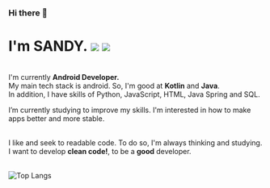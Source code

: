 ### Hi there 👋

<!--
**SANDY-9/SANDY-9** is a ✨ _special_ ✨ repository because its `README.md` (this file) appears on your GitHub profile.

Here are some ideas to get you started:

- 🔭 I’m currently working on ...
- 🌱 I’m currently learning ...
- 👯 I’m looking to collaborate on ...
- 🤔 I’m looking for help with ...
- 💬 Ask me about ...
- 📫 How to reach me: ...
- 😄 Pronouns: ...
- ⚡ Fun fact: ...
-->
# I'm SANDY. <a href="nnal0256@naver.com" target="_blank"><img src="https://img.shields.io/badge/Email-EA4335?style=flat-square&logo=Gmail&logoColor=white"/></a> <a href="https://sandy9.tistory.com" target="_blank"><img src="https://img.shields.io/badge/Blog-000000?style=flat-square&logo=Tistory&logoColor=white"/></a>


<br>I'm currently **Android Developer.**<br>
My main tech stack is android. So, I'm good at **Kotlin** and **Java**. <br>
In addition, I have skills of Python, JavaScript, HTML, Java Spring and SQL.


I’m currently studying to improve my skills.
I'm interested in how to make apps better and more stable. 


<br>I like and seek to readable code. To do so, I'm always thinking and studying.<br>
I want to develop **clean code!**, to be a **good** developer.<br><br>



![Top Langs](https://github-readme-stats.vercel.app/api/top-langs/?username=SANDY-9&layout=compact&theme=vue)
